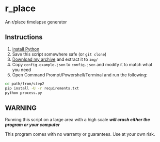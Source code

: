 # r_place

An r/place timelapse generator

## Instructions

1. [Install Python](https://python.org)
2. Save this script somewhere safe (or `git clone`)
3. [Download my archive](https://zevs.me/rplace_archive.7z) and extract it to `img/`
4. Copy `config.example.json` to `config.json` and modify it to match what you need
5. Open Command Prompt/Powershell/Terminal and run the following:
```sh
cd path/from/step2
pip install -U -r requirements.txt
python process.py
```

## **WARNING**
Running this script on a large area with a high scale ***will crash either the program or your computer***

This program comes with no warranty or guarantees. Use at your own risk.
